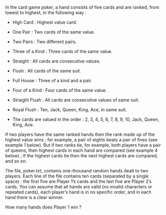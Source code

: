 In the card game poker, a hand consists of five cards and are ranked, from lowest to highest, in the following way :

- High Card : Highest value card.

- One Pair : Two cards of the same value.

- Two Pairs : Two different pairs.

- Three of a Kind : Three cards of the same value.

- Straight : All cards are consecutive values.

- Flush : All cards of the same suit.

- Full House : Three of a kind and a pair.

- Four of a Kind : Four cards of the same value.

- Straight Flush : All cards are consecutive values of same suit.

- Royal Flush : Ten, Jack, Queen, King, Ace, in same suit.

- The cards are valued in the order : 2, 3, 4, 5, 6, 7, 8, 9, 10, Jack, Queen, King, Ace.

If two players have the same ranked hands then the rank made up of the highest value wins ; for example, a pair of eights beats a pair of fives (see example 1 below). But if two ranks tie, for example, both players have a pair of queens, then highest cards in each hand are compared (see example 4 below) ; if the highest cards tie then the next highest cards are compared, and so on.

The file, poker.txt, contains one-thousand random hands dealt to two players. Each line of the file contains ten cards (separated by a single space) : the first five are Player 1’s cards and the last five are Player 2’s cards. You can assume that all hands are valid (no invalid characters or repeated cards), each player’s hand is in no specific order, and in each hand there is a clear winner.

How many hands does Player 1 win ?
